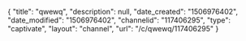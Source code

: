 {
    "title": "qwewq",
    "description": null,
    "date_created": "1506976402",
    "date_modified": "1506976402",
    "channelid": "117406295",
    "type": "captivate",
    "layout": "channel",
    "url": "\/c\/qwewq\/117406295"
}